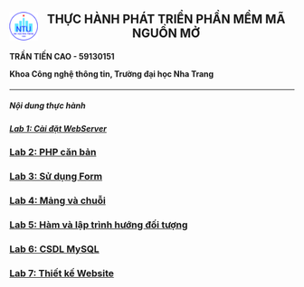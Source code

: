 <h2><img style="float: left" src="NTU_logo.png" width="50" height="50"><center>THỰC HÀNH PHÁT TRIỂN PHẦN MỀM MÃ NGUỒN MỞ</center></h2>

<h4>
TRẦN TIẾN CAO - 59130151

Khoa Công nghệ thông tin, Trường đại học Nha Trang
</h4>

------------------
<h5>Nội dung thực hành</h5>

##### [Lab 1: Cài đặt WebServer](https://github.com/ltbhang/PHP/tree/main/Lab1_WebServerInstallation)
### [Lab 2: PHP căn bản](https://github.com/ltbhang/PHP/tree/main/Lab2_BasicPHP)
### [Lab 3: Sử dụng Form](https://github.com/ltbhang/PHP/tree/main/Lab3_UsingForm)
### [Lab 4: Mảng và chuỗi](https://github.com/ltbhang/PHP/tree/main/Lab4_ArrayAndString)
### [Lab 5: Hàm và lập trình hướng đối tượng](https://github.com/ltbhang/PHP_Local/tree/main/Lab5_OOP)
### [Lab 6: CSDL MySQL]()
### [Lab 7: Thiết kế Website]()
